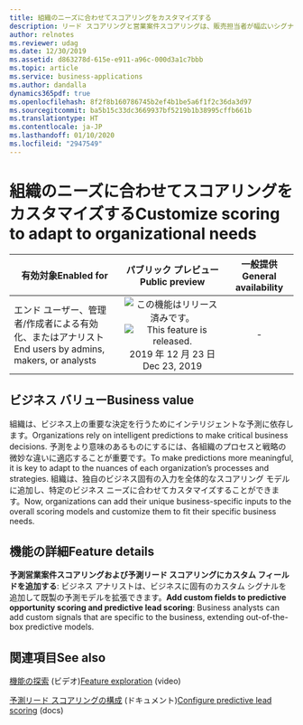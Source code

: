 ```yaml
---
title: 組織のニーズに合わせてスコアリングをカスタマイズする
description: リード スコアリングと営業案件スコアリングは、販売担当者が幅広いシグナルのセットに基づいて購入可能性をスコアリングすることで、正しいリードと営業案件に集中するのに役立ちます。 2019 年リリース ウェーブ 2 に、組織は要件に合うようにモデルの要素をパーソナライズできるようになります。 入力シグナルを変更することで、組織はスコアの正確性を高め、販売担当者が最も見込みのある取引により多くの時間を費やせるようにすることができます。
author: relnotes
ms.reviewer: udag
ms.date: 12/30/2019
ms.assetid: d863278d-615e-e911-a96c-000d3a1c7bbb
ms.topic: article
ms.service: business-applications
ms.author: dandalla
dynamics365pdf: true
ms.openlocfilehash: 8f2f8b160786745b2ef4b1be5a6f1f2c36da3d97
ms.sourcegitcommit: ba5b15c33dc3669937bf5219b1b38995cffb661b
ms.translationtype: HT
ms.contentlocale: ja-JP
ms.lasthandoff: 01/10/2020
ms.locfileid: "2947549"
---
```

# <a name="customize-scoring-to-adapt-to-organizational-needs"></a><span data-ttu-id="c3bdc-105">組織のニーズに合わせてスコアリングをカスタマイズする</span><span class="sxs-lookup"><span data-stu-id="c3bdc-105">Customize scoring to adapt to organizational needs</span></span>


| <span data-ttu-id="c3bdc-106">有効対象</span><span class="sxs-lookup"><span data-stu-id="c3bdc-106">Enabled for</span></span>    |  <span data-ttu-id="c3bdc-107">パブリック プレビュー</span><span class="sxs-lookup"><span data-stu-id="c3bdc-107">Public preview</span></span> | <span data-ttu-id="c3bdc-108">一般提供</span><span class="sxs-lookup"><span data-stu-id="c3bdc-108">General availability</span></span> | 
| ---------- | :----------: |:----------: |
|<span data-ttu-id="c3bdc-109">エンド ユーザー、管理者/作成者による有効化、またはアナリスト</span><span class="sxs-lookup"><span data-stu-id="c3bdc-109">End users by admins, makers, or analysts</span></span>|<span data-ttu-id="c3bdc-110">![この機能はリリース済みです。](/dynamics365-release-plan/media/green-checkmark.png "この機能はリリース済みです。")</span><span class="sxs-lookup"><span data-stu-id="c3bdc-110">![This feature is released.](/dynamics365-release-plan/media/green-checkmark.png "This feature is released.")</span></span> <span data-ttu-id="c3bdc-111">2019 年 12 月 23 日</span><span class="sxs-lookup"><span data-stu-id="c3bdc-111">Dec 23, 2019</span></span>| -|


## <a name="business-value"></a><span data-ttu-id="c3bdc-112">ビジネス バリュー</span><span class="sxs-lookup"><span data-stu-id="c3bdc-112">Business value</span></span>
<!-- bv start -->
<span data-ttu-id="c3bdc-113">組織は、ビジネス上の重要な決定を行うためにインテリジェントな予測に依存します。</span><span class="sxs-lookup"><span data-stu-id="c3bdc-113">Organizations rely on intelligent predictions to make critical business decisions.</span></span> <span data-ttu-id="c3bdc-114">予測をより意味のあるものにするには、各組織のプロセスと戦略の微妙な違いに適応することが重要です。</span><span class="sxs-lookup"><span data-stu-id="c3bdc-114">To make predictions more meaningful, it is key to adapt to the nuances of each organization’s processes and strategies.</span></span> <span data-ttu-id="c3bdc-115">組織は、独自のビジネス固有の入力を全体的なスコアリング モデルに追加し、特定のビジネス ニーズに合わせてカスタマイズすることができます。</span><span class="sxs-lookup"><span data-stu-id="c3bdc-115">Now, organizations can add their unique business-specific inputs to the overall scoring models and customize them to fit their specific business needs.</span></span>
<!-- bv end -->



## <a name="feature-details"></a><span data-ttu-id="c3bdc-116">機能の詳細</span><span class="sxs-lookup"><span data-stu-id="c3bdc-116">Feature details</span></span>
<!--feature detail start -->
<span data-ttu-id="c3bdc-117">**予測営業案件スコアリングおよび予測リード スコアリングにカスタム フィールドを追加する**: ビジネス アナリストは、ビジネスに固有のカスタム シグナルを追加して既製の予測モデルを拡張できます。</span><span class="sxs-lookup"><span data-stu-id="c3bdc-117">**Add custom fields to predictive opportunity scoring and predictive lead scoring**: Business analysts can add custom signals that are specific to the business, extending out-of-the-box predictive models.</span></span>
<!--feature detail end -->










## <a name="see-also"></a><span data-ttu-id="c3bdc-118">関連項目</span><span class="sxs-lookup"><span data-stu-id="c3bdc-118">See also</span></span>
<span data-ttu-id="c3bdc-119">[機能の探索](https://aka.ms/ROGSI19RW2ROV4) (ビデオ)</span><span class="sxs-lookup"><span data-stu-id="c3bdc-119">[Feature exploration](https://aka.ms/ROGSI19RW2ROV4) (video)</span></span>

<span data-ttu-id="c3bdc-120">[予測リード スコアリングの構成](https://docs.microsoft.com/dynamics365/ai/sales/configure-predictive-lead-scoring) (ドキュメント)</span><span class="sxs-lookup"><span data-stu-id="c3bdc-120">[Configure predictive lead scoring](https://docs.microsoft.com/dynamics365/ai/sales/configure-predictive-lead-scoring) (docs)</span></span>
